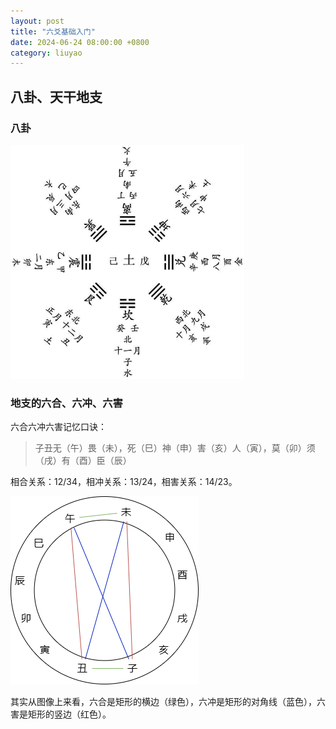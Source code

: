 ```yaml
---
layout: post
title: "六爻基础入门"
date: 2024-06-24 08:00:00 +0800
category: liuyao
---
```


## 八卦、天干地支

### 八卦

<img src="./bagua.png" style="zoom:50%" />

### 地支的六合、六冲、六害

六合六冲六害记忆口诀：

> 子丑无（午）畏（未），死（巳）神（申）害（亥）人（寅），莫（卯）须（戌）有（酉）臣（辰）

相合关系：12/34，相冲关系：13/24，相害关系：14/23。

![img](./dizhi-chonghehai.png)

其实从图像上来看，六合是矩形的横边（绿色），六冲是矩形的对角线（蓝色），六害是矩形的竖边（红色）。
